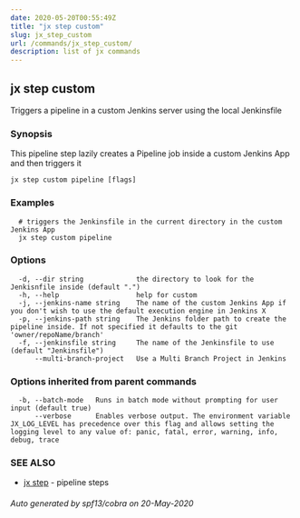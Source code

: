 ```yaml
---
date: 2020-05-20T00:55:49Z
title: "jx step custom"
slug: jx_step_custom
url: /commands/jx_step_custom/
description: list of jx commands
---
```

## jx step custom

Triggers a pipeline in a custom Jenkins server using the local Jenkinsfile

### Synopsis

This pipeline step lazily creates a Pipeline job inside a custom Jenkins App and then triggers it

```
jx step custom pipeline [flags]
```

### Examples

```
  # triggers the Jenkinsfile in the current directory in the custom Jenkins App
  jx step custom pipeline
```

### Options

```
  -d, --dir string             the directory to look for the Jenkisnfile inside (default ".")
  -h, --help                   help for custom
  -j, --jenkins-name string    The name of the custom Jenkins App if you don't wish to use the default execution engine in Jenkins X
  -p, --jenkins-path string    The Jenkins folder path to create the pipeline inside. If not specified it defaults to the git 'owner/repoName/branch'
  -f, --jenkinsfile string     The name of the Jenkinsfile to use (default "Jenkinsfile")
      --multi-branch-project   Use a Multi Branch Project in Jenkins
```

### Options inherited from parent commands

```
  -b, --batch-mode   Runs in batch mode without prompting for user input (default true)
      --verbose      Enables verbose output. The environment variable JX_LOG_LEVEL has precedence over this flag and allows setting the logging level to any value of: panic, fatal, error, warning, info, debug, trace
```

### SEE ALSO

* [jx step](/commands/jx_step/)	 - pipeline steps

###### Auto generated by spf13/cobra on 20-May-2020

